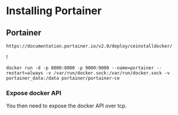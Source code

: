 # Installing Portainer

## Portainer

    https://documentation.portainer.io/v2.0/deploy/ceinstalldocker/
    
!
    
    docker run -d -p 8000:8000 -p 9000:9000 --name=portainer --restart=always -v /var/run/docker.sock:/var/run/docker.sock -v portainer_data:/data portainer/portainer-ce


### Expose docker API

You then need to expose the docker API over tcp.

<link>
